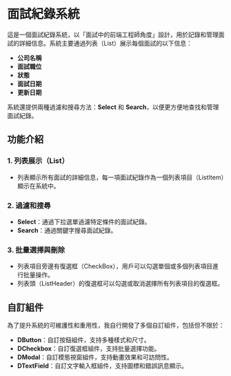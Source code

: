 # 面試紀錄系統

這是一個面試紀錄系統，以「面試中的前端工程師角度」設計，用於記錄和管理面試的詳細信息。系統主要通過列表（List）展示每個面試的以下信息：

- **公司名稱**
- **面試職位**
- **狀態**
- **面試日期**
- **更新日期**

系統還提供兩種過濾和搜尋方法：**Select** 和 **Search**，以便更方便地查找和管理面試紀錄。

## 功能介紹

### 1. 列表展示（List）

- 列表顯示所有面試的詳細信息，每一項面試紀錄作為一個列表項目（ListItem）顯示在系統中。

### 2. 過濾和搜尋

- **Select**：通過下拉選單過濾特定條件的面試紀錄。
- **Search**：通過關鍵字搜尋面試紀錄。

### 3. 批量選擇與刪除

- 列表項目旁邊有復選框（CheckBox），用戶可以勾選單個或多個列表項目進行批量操作。
- 列表頭（ListHeader）的復選框可以勾選或取消選擇所有列表項目的復選框。

## 自訂組件

為了提升系統的可維護性和重用性，我自行開發了多個自訂組件，包括但不限於：

- **DButton**：自訂按鈕組件，支持多種樣式和尺寸。
- **DCheckbox**：自訂復選框組件，支持批量選擇功能。
- **DModal**：自訂模態視窗組件，支持動畫效果和可訪問性。
- **DTextField**：自訂文字輸入框組件，支持圖標和錯誤訊息顯示。


